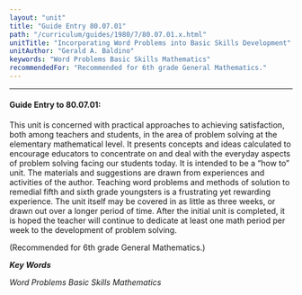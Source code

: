 ```yaml
---
layout: "unit"
title: "Guide Entry 80.07.01"
path: "/curriculum/guides/1980/7/80.07.01.x.html"
unitTitle: "Incorporating Word Problems into Basic Skills Development"
unitAuthor: "Gerald A. Baldino"
keywords: "Word Problems Basic Skills Mathematics"
recommendedFor: "Recommended for 6th grade General Mathematics."
---
```

<body>
<hr/>
 <h4>
  Guide Entry to 80.07.01:
 </h4>
 This unit is concerned with practical approaches to achieving satisfaction, both among teachers and students, in the area of problem solving at the elementary mathematical level.  It presents concepts and ideas calculated to encourage educators to concentrate on and deal with the everyday aspects of problem solving facing our students today.  It is intended to be a “how to” unit.  The materials and suggestions are drawn from experiences and activities of the author. Teaching word problems and methods of solution to remedial fifth and sixth grade youngsters is a frustrating yet rewarding experience.  The unit itself may be covered in as little as three weeks, or drawn out over a longer period of time.  After the initial unit is completed, it is hoped the teacher will continue to dedicate at least one math period per week to the development of problem solving.
 <p>
  (Recommended for 6th grade General Mathematics.)
 </p>
<p>
  <b>
   <i>
    Key Words
   </i>
  </b>
  <br/>
 </p>
 <p>
  <i>
   Word Problems Basic Skills Mathematics
  </i>
 </p>

</body>